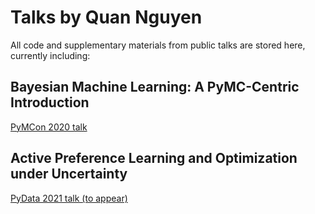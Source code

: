 # Talks by Quan Nguyen

All code and supplementary materials from public talks are stored here, currently including:

## Bayesian Machine Learning: A PyMC-Centric Introduction

[PyMCon 2020 talk](https://github.com/KrisNguyen135/Talks/tree/main/2020_10_bayesian_ml)

## Active Preference Learning and Optimization under Uncertainty

[PyData 2021 talk (to appear)](https://github.com/KrisNguyen135/Talks/tree/main/2021_10_preference_opt)
